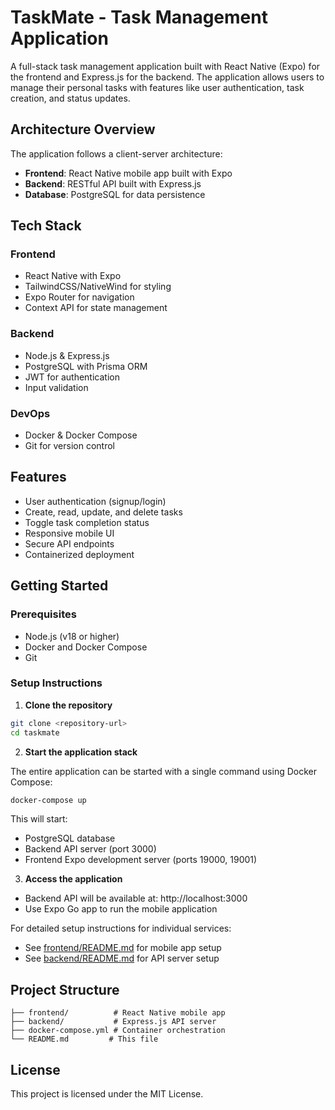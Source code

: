 # TaskMate - Task Management Application

A full-stack task management application built with React Native (Expo) for the frontend and Express.js for the backend. The application allows users to manage their personal tasks with features like user authentication, task creation, and status updates.

## Architecture Overview

The application follows a client-server architecture:

- **Frontend**: React Native mobile app built with Expo
- **Backend**: RESTful API built with Express.js
- **Database**: PostgreSQL for data persistence

## Tech Stack

### Frontend
- React Native with Expo
- TailwindCSS/NativeWind for styling
- Expo Router for navigation
- Context API for state management

### Backend
- Node.js & Express.js
- PostgreSQL with Prisma ORM
- JWT for authentication
- Input validation

### DevOps
- Docker & Docker Compose
- Git for version control

## Features

- User authentication (signup/login)
- Create, read, update, and delete tasks
- Toggle task completion status
- Responsive mobile UI
- Secure API endpoints
- Containerized deployment

## Getting Started

### Prerequisites

- Node.js (v18 or higher)
- Docker and Docker Compose
- Git

### Setup Instructions

1. **Clone the repository**

```bash
git clone <repository-url>
cd taskmate
```

2. **Start the application stack**

The entire application can be started with a single command using Docker Compose:

```bash
docker-compose up
```

This will start:
- PostgreSQL database
- Backend API server (port 3000)
- Frontend Expo development server (ports 19000, 19001)

3. **Access the application**

- Backend API will be available at: http://localhost:3000
- Use Expo Go app to run the mobile application

For detailed setup instructions for individual services:
- See [frontend/README.md](./front-end/README.md) for mobile app setup
- See [backend/README.md](./backend/README.md) for API server setup

## Project Structure

```
├── frontend/          # React Native mobile app
├── backend/           # Express.js API server
├── docker-compose.yml # Container orchestration
└── README.md         # This file
```

## License

This project is licensed under the MIT License.